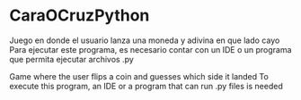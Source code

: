 # CaraOCruzPython
Juego en donde el usuario lanza una moneda y adivina en que lado cayo
Para ejecutar este programa, es necesario contar con un IDE o un programa que permita ejecutar archivos .py

Game where the user flips a coin and guesses which side it landed
To execute this program, an IDE or a program that can run .py files is needed

